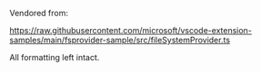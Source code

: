 Vendored from:

https://raw.githubusercontent.com/microsoft/vscode-extension-samples/main/fsprovider-sample/src/fileSystemProvider.ts

All formatting left intact.
